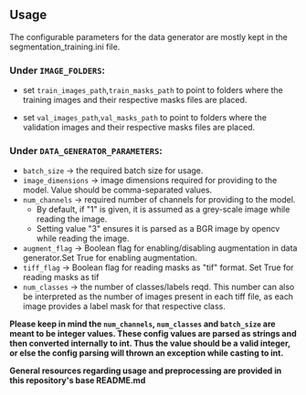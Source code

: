 ## Usage

The configurable parameters for the data generator are mostly kept in the segmentation_training.ini file.

### Under `IMAGE_FOLDERS`:
  * set `train_images_path`,`train_masks_path` to point to folders where the training images and their respective masks files are placed.

  * set `val_images_path`,`val_masks_path` to point to folders where the validation images and their respective masks files are placed.

### Under `DATA_GENERATOR_PARAMETERS`:
  * `batch_size` -> the required batch size for usage. 
  * `image_dimensions` -> image dimensions required for providing to the model. Value should be comma-separated values.
  * `num_channels` -> required number of channels for providing to the model. 
      *   By default, if "1" is given, it is assumed as a grey-scale image while reading the image.
      *   Setting value "3" ensures it is parsed as a BGR image by opencv while reading the image.
  * `augment_flag` -> Boolean flag for enabling/disabling augmentation in data generator.Set True for enabling augmentation.
  * `tiff_flag` -> Boolean flag for reading masks as "tif" format. Set True for reading masks as tif
  * `num_classes` -> the number of classes/labels reqd. This number can also be interpreted as the number of images present in each tiff file, as each image provides a label mask for that respective class.  
 
   <b>Please keep in mind the `num_channels`, `num_classes` and `batch_size` are meant to be integer values. These config values are parsed as strings and then converted internally to int. Thus the value should be a valid integer, or else the config parsing will thrown an exception while casting to int.<b>
  
  General resources regarding usage and preprocessing are provided in this repository's base README.md
